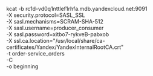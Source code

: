 kcat -b rc1d-vd0q1nttlef1rhfa.mdb.yandexcloud.net:9091 \
-X security.protocol=SASL_SSL \
-X sasl.mechanisms=SCRAM-SHA-512 \
-X sasl.username=producer_consumer \
-X sasl.password=xitbo7-rykveB-pabxob \
-X ssl.ca.location="/usr/local/share/ca-certificates/Yandex/YandexInternalRootCA.crt" \
-t order-service_orders \
-C \
-o beginning